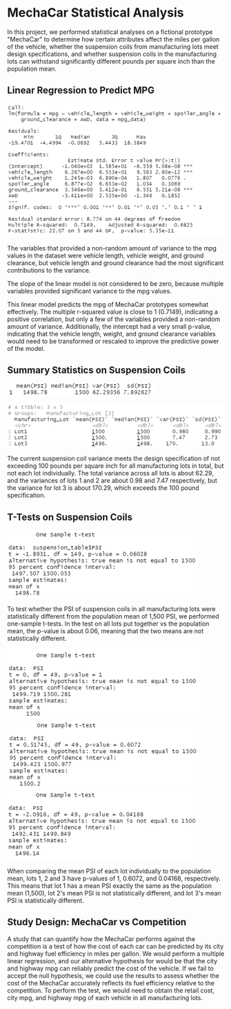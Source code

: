 # MechaCar Statistical Analysis

In this project, we performed statistical analyses on a fictional prototype "MechaCar" to determine how certain attributes affect the miles per gallon of the vehicle, whether the suspension coils from manufacturing lots meet design specifications, and whether suspension coils in the manufacturing lots can withstand significantly different pounds per square inch than the population mean.
 
## Linear Regression to Predict MPG

![Results of the multiple linear regression test](/images/mpg_regression.png)

The variables that provided a non-random amount of variance to the mpg values in the dataset were vehicle length, vehicle weight, and ground clearance, but vehicle length and ground clearance had the most significant contributions to the variance.

The slope of the linear model is not considered to be zero, because multiple variables provided significant variance to the mpg values.

This linear model predicts the mpg of MechaCar prototypes somewhat effectively. The multiple r-squared value is close to 1 (0.7149), indicating a positive correlation, but only a few of the variables provided a non-random amount of variance. Additionally, the intercept had a very small p-value, indicating that the vehicle length, weight, and ground clearance variables would need to be transformed or rescaled to improve the predictive power of the model.

## Summary Statistics on Suspension Coils

![PSI summary for all manufacturing lots](/images/total_summary.png)

![PSI summary for all individual lots](/images/lot_summary.png)

The current suspension coil variance meets the design specification of not exceeding 100 pounds per square inch for all manufacturing lots in total, but not each lot individually. The total variance across all lots is about 62.29, and the variances of lots 1 and 2 are about 0.98 and 7.47 respectively, but the variance for lot 3 is about 170.29, which exceeds the 100 pound specification.

## T-Tests on Suspension Coils

![t-test on PSI for all lots vs the population mean](/images/all_lots_t_test.png)

To test whether the PSI of suspension coils in all manufacturing lots were statistically different from the population mean of 1,500 PSI, we performed one-sample t-tests. In the test on all lots put together vs the population mean, the p-value is about 0.06, meaning that the two means are not statistically different. 

![t-test on PSI for lot 1 vs the population mean](/images/lot1_t_test.png)
![t-test on PSI for lot 2 vs the population mean](/images/lot2_t_test.png)
![t-test on PSI for lot 3 vs the population mean](/images/lot3_t_test.png)

When comparing the mean PSI of each lot individually to the population mean, lots 1, 2 and 3 have p-values of 1, 0.6072, and 0.04168, respectively. This means that lot 1 has a mean PSI exactly the same as the population mean (1,500), lot 2's mean PSI is not statistically different, and lot 3's mean PSI is statistically different.

## Study Design: MechaCar vs Competition

A study that can quantify how the MechaCar performs against the competition is a test of how the cost of each car can be predicted by its city and highway fuel efficiency in miles per gallon. We would perform a multiple linear regression, and our alternative hypothesis for would be that the city and highway mpg can reliably predict the cost of the vehicle. If we fail to accept the null hypothesis, we could use the results to assess whether the cost of the MechaCar accurately reflects its fuel efficiency relative to the competition. To perform the test, we would need to obtain the retail cost, city mpg, and highway mpg of each vehicle in all manufacturing lots.